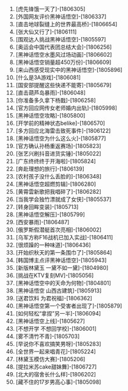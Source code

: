 
1. [虎先锋饿一天了]-[1806305]
1. [外国网友评价黑神话悟空]-[1806337]
1. [直击地球裂缝上的世界最高桥]-[1806654]
1. [张大仙又行了]-[1806111]
1. [围观达人挑战黑神话悟空]-[1805597]
1. [奥运会中国代表团总结大会]-[1806256]
1. [黑神话悟空水墨风过场动画]-[1806602]
1. [黑神话悟空销量超450万份]-[1806609]
1. [来山西感受现实中的黑神话悟空]-[1805896]
1. [什么是3A游戏]-[1806081]
1. [国安部提醒这些快递不能寄]-[1805679]
1. [直击葫芦岛暴雨]-[1806048]
1. [你准备多久拿下杨戬]-[1806258]
1. [官方回应网传女老师婚内出轨]-[1805998]
1. [黑神话悟空攻略]-[1805800]
1. [开学前的精神状态belike]-[1806570]
1. [多方回应北海雷击致死事件]-[1806122]
1. [黑神话悟空为什么这么火]-[1805877]
1. [官方确认孙杨重返赛场]-[1805823]
1. [张艺兴刷抖音进货实锤]-[1805022]
1. [广东终终终于开海啦]-[1805824]
1. [奔赴理想的旅行]-[1806139]
1. [农村孩子没什么丢脸的]-[1806348]
1. [黑神话悟空超燃剪辑]-[1806280]
1. [黄霄雲新歌把我唱碎了]-[1806282]
1. [当我学会独竹漂就成了女侠]-[1805537]
1. [转身回眸变装]-[1805713]
1. [黑神话悟空解压]-[1805799]
1. [西安暴雨]-[1806487]
1. [俄罗斯假潜艇首次亮相]-[1806002]
1. [乌军方称F16战机已加入实战]-[1806411]
1. [很烦躁的一种味道]-[1806436]
1. [开始织秋天的第一条围巾了]-[1805864]
1. [韩国博主点评黑神话悟空]-[1805943]
1. [新版林黛玉 一黛不如一黛]-[1804980]
1. [挑战在KTV复刻MV]-[1805056]
1. [黑神话悟空中的天命为何物]-[1804801]
1. [黑神话悟空 山西古建筑]-[1805913]
1. [送君饮料 为君祝福]-[1806362]
1. [黑神话悟空第一个受害者出现了]-[1805879]
1. [如何轻松“拿捏”另一半]-[1806094]
1. [黑神话悟空上线]-[1805627]
1. [不想开学 不想回学校]-[1806001]
1. [雾不清竹不青]-[1805703]
1. [早说你不喜欢搞笑男呀]-[1805283]
1. [全世界一起来唱青花]-[1805224]
1. [林黛玉模仿大赛]-[1805206]
1. [提拉米苏cake甜妹舞]-[1806727]
1. [北大的宿舍长什么样]-[1806202]
1. [藏不住的17岁男高心事]-[1805098]